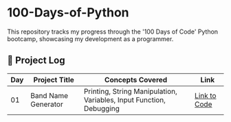 # 100-Days-of-Python
This repository tracks my progress through the '100 Days of Code' Python bootcamp, showcasing my development as a programmer.


## 📜 Project Log

| Day | Project Title       | Concepts Covered                                                    | Link                                                        |
|-----|---------------------|---------------------------------------------------------------------|-------------------------------------------------------------|
| 01  | Band Name Generator | Printing, String Manipulation, Variables, Input Function, Debugging | [Link to Code](https://replit.com/@MohammedZubair4/100-Days-of-Python)       |
